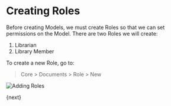 # Creating Roles

Before creating Models, we must create Roles so that we can set permissions on the Model. There are two Roles we will create:

1. Librarian
1. Library Member

To create a new Role, go to:

> Core > Documents > Role > New

<img class="screenshot" alt="Adding Roles" src="/assets/frappe_io/images/roles_creation.png">

{next}
